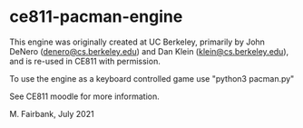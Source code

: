 # ce811-pacman-engine

This engine was originally created at UC Berkeley, primarily by John DeNero (denero@cs.berkeley.edu) and Dan Klein (klein@cs.berkeley.edu), and is re-used in CE811 with permission.

To use the engine as a keyboard controlled game use "python3 pacman.py"

See CE811 moodle for more information.

M. Fairbank, July 2021

